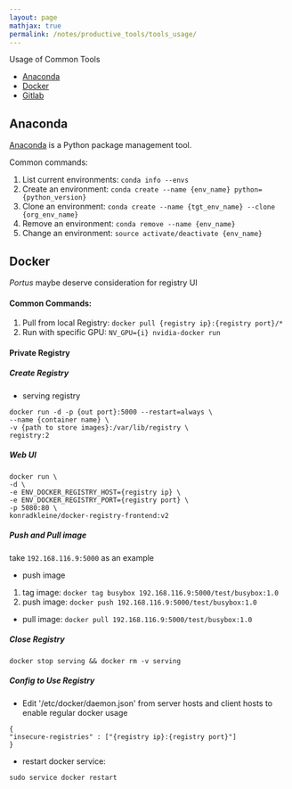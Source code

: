 ```yaml
---
layout: page
mathjax: true
permalink: /notes/productive_tools/tools_usage/
---
```


Usage of Common Tools
- [Anaconda](#Anaconda)
- [Docker](#Docker)
- [Gitlab](#Gitlab)

## Anaconda

[Anaconda](https://www.continuum.io/) is a Python package management tool.

Common commands:
1. List current environments: `conda info --envs`
1. Create an environment: `conda create --name {env_name} python={python_version}`
1. Clone an environment: `conda create --name {tgt_env_name} --clone {org_env_name}`
1. Remove an environment: `conda remove --name {env_name}`
1. Change an environment: `source activate/deactivate {env_name}`

## Docker


*Portus* maybe deserve consideration for registry UI

#### Common Commands:

1. Pull from local Registry: `docker pull {registry ip}:{registry port}/*`
2. Run with specific GPU: `NV_GPU={i} nvidia-docker run`

#### Private Registry

##### Create Registry
- serving registry
```
docker run -d -p {out port}:5000 --restart=always \
--name {container name} \
-v {path to store images}:/var/lib/registry \
registry:2
```

##### Web UI
```
docker run \
-d \
-e ENV_DOCKER_REGISTRY_HOST={registry ip} \
-e ENV_DOCKER_REGISTRY_PORT={registry port} \
-p 5080:80 \
konradkleine/docker-registry-frontend:v2
```


##### Push and Pull image

take `192.168.116.9:5000` as an example

- push image
1. tag image: `docker tag busybox 192.168.116.9:5000/test/busybox:1.0`
1. push image: `docker push 192.168.116.9:5000/test/busybox:1.0`

- pull image:
    `docker pull 192.168.116.9:5000/test/busybox:1.0`


##### Close Registry
```
docker stop serving && docker rm -v serving
```


##### Config to Use Registry
- Edit '/etc/docker/daemon.json' from server hosts and client hosts to enable regular docker usage
```
{
"insecure-registries" : ["{registry ip}:{registry port}"]
}
```

- restart docker service:
```
sudo service docker restart
```


